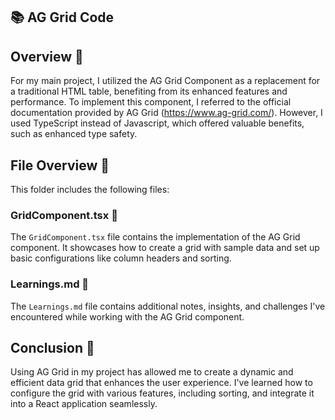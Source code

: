 ## 📚 AG Grid Code

## Overview 🚀
For my main project, I utilized the AG Grid Component as a replacement for a traditional HTML table, benefiting from its enhanced features and performance. To implement this component, I referred to the official documentation provided by AG Grid (https://www.ag-grid.com/). However, I used TypeScript instead of Javascript, which offered valuable benefits, such as enhanced type safety. 

## File Overview 📂 
This folder includes the following files:  

### GridComponent.tsx 📄
The `GridComponent.tsx` file contains the implementation of the AG Grid component. It showcases how to create a grid with sample data and set up basic configurations like column headers and sorting.

### Learnings.md 📄
The `Learnings.md` file contains additional notes, insights, and challenges I've encountered while working with the AG Grid component.

## Conclusion 🎉
Using AG Grid in my project has allowed me to create a dynamic and efficient data grid that enhances the user experience. I've learned how to configure the grid with various features, including sorting, and integrate it into a React application seamlessly.







